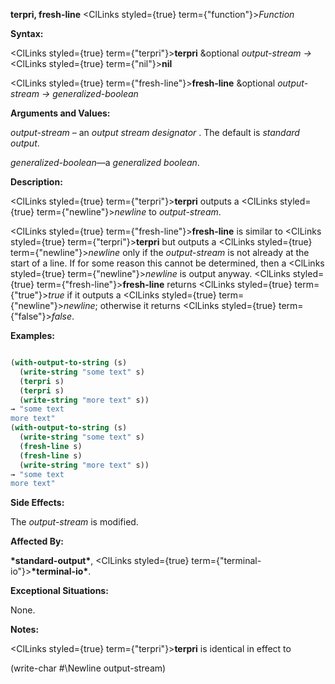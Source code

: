 **terpri, fresh-line** <ClLinks styled={true} term={"function"}><i>Function</i></ClLinks> 



**Syntax:** 



<ClLinks styled={true} term={"terpri"}><b>terpri</b></ClLinks> &amp;optional *output-stream →* <ClLinks styled={true} term={"nil"}><b>nil</b></ClLinks> 



<ClLinks styled={true} term={"fresh-line"}><b>fresh-line</b></ClLinks> &amp;optional *output-stream → generalized-boolean* 



**Arguments and Values:** 



*output-stream* – an *output stream designator* . The default is *standard output*. 



*generalized-boolean*—a *generalized boolean*. 



**Description:** 



<ClLinks styled={true} term={"terpri"}><b>terpri</b></ClLinks> outputs a <ClLinks styled={true} term={"newline"}><i>newline</i></ClLinks> to *output-stream*. 



<ClLinks styled={true} term={"fresh-line"}><b>fresh-line</b></ClLinks> is similar to <ClLinks styled={true} term={"terpri"}><b>terpri</b></ClLinks> but outputs a <ClLinks styled={true} term={"newline"}><i>newline</i></ClLinks> only if the *output-stream* is not already at the start of a line. If for some reason this cannot be determined, then a <ClLinks styled={true} term={"newline"}><i>newline</i></ClLinks> is output anyway. <ClLinks styled={true} term={"fresh-line"}><b>fresh-line</b></ClLinks> returns <ClLinks styled={true} term={"true"}><i>true</i></ClLinks> if it outputs a <ClLinks styled={true} term={"newline"}><i>newline</i></ClLinks>; otherwise it returns <ClLinks styled={true} term={"false"}><i>false</i></ClLinks>. 



**Examples:**
```lisp

(with-output-to-string (s) 
  (write-string "some text" s) 
  (terpri s) 
  (terpri s) 
  (write-string "more text" s)) 
→ "some text 
more text" 
(with-output-to-string (s) 
  (write-string "some text" s) 
  (fresh-line s) 
  (fresh-line s) 
  (write-string "more text" s)) 
→ "some text 
more text" 

```
**Side Effects:** 



The *output-stream* is modified. 



**Affected By:** 



**\*standard-output\***, <ClLinks styled={true} term={"terminal-io"}><b>\*terminal-io\*</b></ClLinks>. 



**Exceptional Situations:** 



None. 







 



 



**Notes:** 



<ClLinks styled={true} term={"terpri"}><b>terpri</b></ClLinks> is identical in effect to 



(write-char #\Newline output-stream) 




